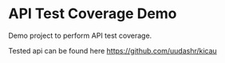 # API Test Coverage Demo

Demo project to perform API test coverage.

Tested api can be found here https://github.com/uudashr/kicau